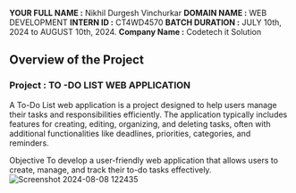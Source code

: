 **YOUR FULL NAME :** Nikhil Durgesh Vinchurkar 
**DOMAIN NAME :** WEB DEVELOPMENT
**INTERN ID :** CT4WD4570
**BATCH DURATION :** JULY 10th, 2024 to AUGUST 10th, 2024.
**Company Name :** Codetech it Solution

## Overview of the Project

### Project :  TO -DO LIST WEB APPLICATION 
A To-Do List web application is a project designed to help users manage their tasks and responsibilities efficiently. The application typically includes features for creating, editing, organizing, and deleting tasks, often with additional functionalities like deadlines, priorities, categories, and reminders.

Objective
To develop a user-friendly web application that allows users to create, manage, and track their to-do tasks effectively.
![Screenshot 2024-08-08 122435](https://github.com/user-attachments/assets/6e697215-f5f8-4b25-b90b-3ef5c3e0b4f1)

